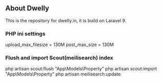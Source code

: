 ## About Dwelly

This is the repository for dwelly.in, it is build on Laravel 9.

### PHP ini settings
upload_max_filesize = 130M
post_max_size = 130M


### Flush and import Scout(meilisearch) index
php artisan scout:flush "App\Models\Property"
php artisan scout:import "App\Models\Property"
php artisan meilisearch:update